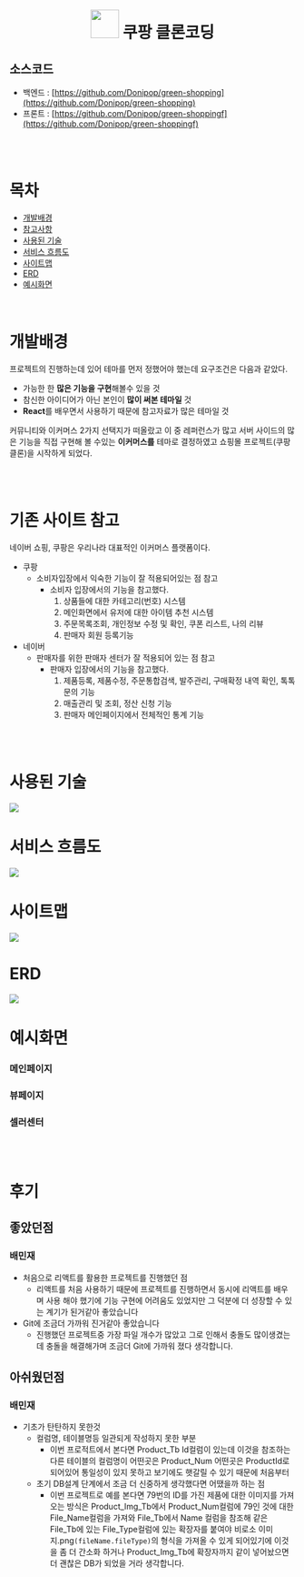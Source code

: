 <h1 align="center">
  <img width="auto" height="50px" src="https://noticon-static.tammolo.com/dgggcrkxq/image/upload/v1610335385/noticon/nmy3an0kvkyrxhwv9ubn.png"/>
    <span>쿠팡 클론코딩</span>
</h1>

## 소스코드
- 백엔드 : [https://github.com/Donipop/green-shopping](https://github.com/Donipop/green-shopping)
- 프론트 : [https://github.com/Donipop/green-shoppingf](https://github.com/Donipop/green-shoppingf)

<br/>
<br/>

# 목차
- [개발배경](#개발배경)
- [참고사항](#기존-사이트-참고)
- [사용된 기술](#사용된-기술)
- [서비스 흐름도](#서비스-흐름도)
- [사이트맵](#사이트맵)
- [ERD](#erd)
- [예시화면](#예시화면)

<br/>

# 개발배경
프로젝트의 진행하는데 있어 테마를 먼저 정했어야 했는데 요구조건은 다음과 같았다.

- 가능한 한 **많은 기능을 구현**해볼수 있을 것
- 참신한 아이디어가 아닌 본인이 **많이 써본 테마일** 것
- **React**를 배우면서 사용하기 때문에 참고자료가 많은 테마일 것

커뮤니티와 이커머스 2가지 선택지가 떠올랐고 이 중 레퍼런스가 많고 서버 사이드의 많은 기능을 직접 구현해 볼 수있는 **이커머스를** 테마로 결정하였고 쇼핑몰 프로젝트(쿠팡 클론)을 시작하게 되었다.

<br/>
<br/>

# 기존 사이트 참고

네이버 쇼핑, 쿠팡은 우리나라 대표적인 이커머스 플랫폼이다.

- 쿠팡
    - 소비자입장에서 익숙한 기능이 잘 적용되어있는 점 참고
        - 소비자 입장에서의 기능을 참고했다.
            1. 상품들에 대한 카테고리(번호) 시스템
            2. 메인화면에서 유저에 대한 아이템 추천 시스템
            3. 주문목록조회, 개인정보 수정 및 확인, 쿠폰 리스트, 나의 리뷰
            4. 판매자 회원 등록기능
- 네이버
    - 판매자를 위한 판매자 센터가 잘 적용되어 있는  점 참고
        - 판매자 입장에서의 기능을 참고했다.
            1. 제품등록, 제품수정, 주문통합검색, 발주관리, 구매확정 내역 확인, 톡톡문의 기능
            2. 매출관리 및 조회, 정산 신청 기능
            3. 판매자 메인페이지에서 전체적인 통계 기능

<br/>
<br/>

# 사용된 기술
<img src="./readme/img/1.png" />

# 서비스 흐름도
<img src="./readme/img/2.png" />

# 사이트맵
<img src="./readme/img/3.png" />

# ERD
<img src="./readme/img/4.png" />

# 예시화면
### 메인페이지

### 뷰페이지

### 셀러센터

<br />
<br />

# 후기

## 좋았던점
### 배민재
- 처음으로 리액트를 활용한 프로젝트를 진행했던 점
    - 리액트를 처음 사용하기 때문에 프로젝트를 진행하면서 동시에 리액트를 배우며 사용 해야 했기에 기능 구현에 어려움도 있었지만 그 덕분에 더 성장할 수 있는 계기가 된거같아 좋았습니다
- Git에 조금더 가까워 진거같아 좋았습니다
    - 진행했던 프로젝트중 가장 파일 개수가 많았고 그로 인해서 충돌도 많이생겼는데 충돌을 해결해가며 조금더 Git에 가까워 졌다 생각합니다.
## 아쉬웠던점
### 배민재
- 기초가 탄탄하지 못한것
    - 컬럼명, 테이블명등 일관되게 작성하지 못한 부분
        - 이번 프로적트에서 본다면 Product_Tb Id컬럼이 있는데 이것을 참조하는 다른 테이블의 컬럼명이 어떤곳은 Product_Num 어떤곳은 ProductId로 되어있어 통일성이 있지 못하고 보기에도 햇갈릴 수 있기 때문에 처음부터 
    - 초기 DB설계 단계에서 조금 더 신중하게 생각했다면 어땠을까 하는 점
        - 이번 프로젝트로 예를 본다면 79번의 ID를 가진 제품에 대한 이미지를 가져오는 방식은
        Product_Img_Tb에서 Product_Num컬럼에 79인 것에 대한 File_Name컬럼을 가져와
        File_Tb에서 Name 컬럼을 참조해 같은 File_Tb에 있는 File_Type컬럼에 있는 확장자를 붙여야 비로소 이미지.png`(fileName.fileType)`의 형식을 가져올 수 있게 되어있기에 이것을 좀 더 간소화 하거나 Product_Img_Tb에 확장자까지 같이 넣어놨으면 더 괜찮은 DB가 되었을 거라 생각합니다.

